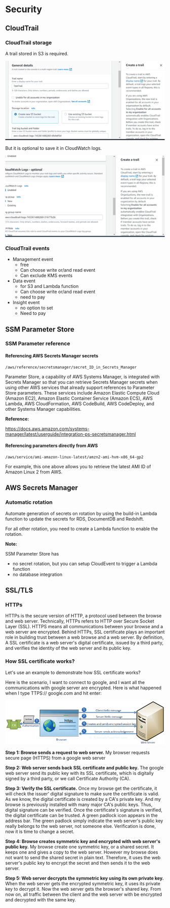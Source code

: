 # Security

## CloudTrail

### CloudTrail storage

A trail stored in S3 is required.

![CloudTrail_Storage_S3](Security_Images/CloudTrail_Storage_S3.png)

 But it is optional to save it in CloudWatch logs.

![](Security_Images/CloudTrail_Storage_CloudWatch_Log.png)

### CloudTrail events

* Management event
  -  free
  - Can choose write or/and read event
  - Can exclude KMS events
* Data event
  - for S3 and Lambda function
  - Can choose write or/and read event
  - need to pay
* Insight event
  - no option to set 
  - Need to pay

## SSM Parameter Store

### SSM Parameter reference

#### Referencing AWS Secrets Manager secrets

```
/aws/reference/secretsmanager/secret_ID_in_Secrets_Manager
```

Parameter Store, a capability of AWS Systems Manager, is integrated with Secrets Manager so that you can retrieve Secrets Manager secrets when using other AWS services that already support references to Parameter Store parameters. These services include Amazon Elastic Compute Cloud (Amazon EC2), Amazon Elastic Container Service (Amazon ECS), AWS Lambda, AWS CloudFormation, AWS CodeBuild, AWS CodeDeploy, and other Systems Manager capabilities.

**Reference:** 

https://docs.aws.amazon.com/systems-manager/latest/userguide/integration-ps-secretsmanager.html

#### Referencing parameters directly from AWS

```
/aws/service/ami-amazon-linux-latest/amzn2-ami-hvm-x86_64-gp2
```

For example, this one above allows you to retrieve the latest AMI ID of Amazon Linux 2 from AWS.

## AWS Secrets Manager

### Automatic rotation

Automate generation of secrets on rotation by using the build-in Lambda function to update the secrets for RDS, DocumentDB and Redshift. 

For all other rotation, you need to create a Lambda function to enable the rotation. 

**Note:**

SSM Parameter Store has

- no secret rotation, but you can setup CloudEvent to trigger a Lambda function
- no database integration

## SSL/TLS

### HTTPs

HTTPs is the secure version of HTTP, a protocol used between the browse and web server. Technically, HTTPs refers to HTTP over Secure Socket Layer (SSL). HTTPS means all communications between your browse and a web server are encrypted. Behind HTTPs, SSL certificate plays an important role in building trust between a web browse and a web server. By definition, A SSL certificate is a web server's digital certificate, issued by a third party, and verifies the identity of the web server and its public key. 

### How SSL certificate works?

Let's use an example to demonstrate how SSL certificate works?

Here is the scenario, I want to connect to google, and I want all the communications with google server are encrypted.  Here is what happened when I type TTPS:// google.com and hit enter:

![](Security_Images/ssl_handshake.png)

**Step 1: Browse sends a request to web server.** My browser requests secure page (HTTPS) from a google web server

**Step 2: Web server sends back SSL certificate and public key.** The google web server send its public key with its SSL certificate, which is digitally signed by a third party, or we call Certificate Authority (CA).

**Step 3: Verify the SSL certificate.** Once my browse get the certificate, it will check the issuer' digital signature to make sure the certificate is valid. As we know, the digital certificate is created by a CA's private key. And my browse is previously installed with many major CA's public keys. Thus, digital signature can be verified. Once the certificate's signature is verified, the digital certificate can be trusted. A green padlock icon appears in the address bar. The green padlock simply indicate the web server's public key really belongs to the web server, not someone else. Verification is done, now it is time to change a secret.

**Step 4: Browse creates symmetric key and encrypted with web server's public key.** My browse create one symmetric key, or a shared secret. It keeps one and gives a copy to the web server. However my browse does not want to send the shared secret in plain text. Therefore, it uses the web server's public key to encrypt the secret and then sends it to the web server. 

**Step 5: Web server decrypts the symmetric key using its own private key.** When the web server gets the encrypted symmetric key, it uses its private key to decrypt it. Now the web server gets the browser's shared key. From now on, all traffic between the client and the web server with be encrypted and decrypted with the same key. 